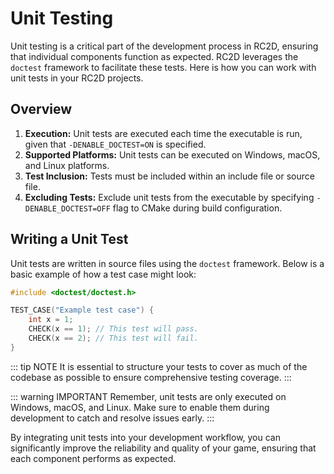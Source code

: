 
# Unit Testing

Unit testing is a critical part of the development process in RC2D, ensuring that individual components function as expected. RC2D leverages the `doctest` framework to facilitate these tests. Here is how you can work with unit tests in your RC2D projects.

## Overview

1. **Execution:** Unit tests are executed each time the executable is run, given that `-DENABLE_DOCTEST=ON` is specified.
2. **Supported Platforms:** Unit tests can be executed on Windows, macOS, and Linux platforms.
3. **Test Inclusion:** Tests must be included within an include file or source file.
4. **Excluding Tests:** Exclude unit tests from the executable by specifying `-DENABLE_DOCTEST=OFF` flag to CMake during build configuration.

## Writing a Unit Test

Unit tests are written in source files using the `doctest` framework. Below is a basic example of how a test case might look:

```cpp
#include <doctest/doctest.h>

TEST_CASE("Example test case") {
    int x = 1;
    CHECK(x == 1); // This test will pass.
    CHECK(x == 2); // This test will fail.
}
```

::: tip NOTE
It is essential to structure your tests to cover as much of the codebase as possible to ensure comprehensive testing coverage.
:::

::: warning IMPORTANT
Remember, unit tests are only executed on Windows, macOS, and Linux. Make sure to enable them during development to catch and resolve issues early.
:::

By integrating unit tests into your development workflow, you can significantly improve the reliability and quality of your game, ensuring that each component performs as expected.
